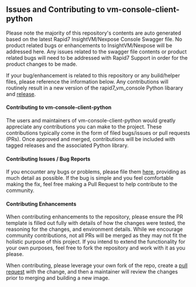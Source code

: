 ## Issues and Contributing to vm-console-client-python

Please note the majority of this repository's contents are auto generated based on the latest Rapid7 InsightVM/Nexpose 
Console Swagger file.  No product related bugs or enhancements to InsightVM/Nexpose will be addressed here.  Any issues 
related to the swagger file contents or product related bugs will need to be addressed with Rapid7 Support in order
for the product changes to be made.  

If your bug/enhancement is related to this repository or any build/helper files, please reference the information below.
Any contributions will routinely result in a new version of the rapid7_vm_console Python libarary and 
[release](https://github.com/rapid7/vm-console-client-python/releases).

#### Contributing to vm-console-client-python

The users and maintainers of vm-console-client-python would greatly appreciate any contributions you can make to the project. 
These contributions typically come in the form of filed bugs/issues or pull requests (PRs). Once approved and merged, 
contributions will be included with tagged releases and the associated Python library.

#### Contributing Issues / Bug Reports

If you encounter any bugs or problems, please file them 
[here](https://github.com/rapid7/vm-console-client-python/issues/new), providing as much detail as possible. If the bug is 
simple and you feel comfortable making the fix, feel free making a Pull Request to help contribute to the community.

#### Contributing Enhancements

When contributing enhancements to the repository, please ensure the PR template is filled out fully with details of how 
the changes were tested, the reasoning for the changes, and environment details.  While we encourage community 
contributions, not all PRs will be merged as they may not fit the holistic purpose of this project.  If you intend to
 extend the functionality for your own purposes, feel free to fork the repository and work with it as you please.
 
When contributing, please leverage your own fork of the repo, create a 
[pull request](https://github.com/rapid7/vm-console-client-python/pulls) with the change, and then a 
maintainer will review the changes prior to merging and building a new image.
